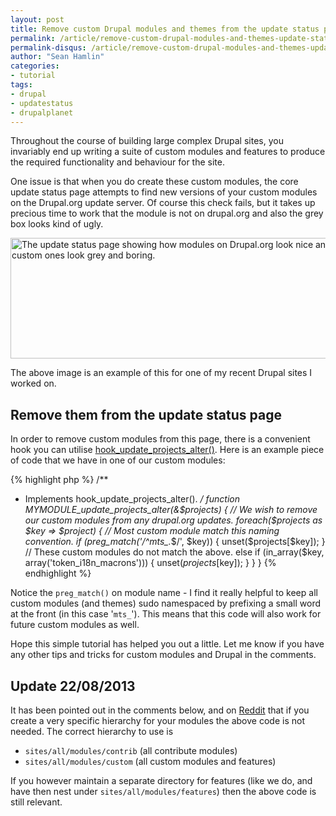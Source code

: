```yaml
---
layout: post
title: Remove custom Drupal modules and themes from the update status page
permalink: /article/remove-custom-drupal-modules-and-themes-update-status-page/
permalink-disqus: /article/remove-custom-drupal-modules-and-themes-update-status-page
author: "Sean Hamlin"
categories:
- tutorial
tags:
- drupal
- updatestatus
- drupalplanet
---
```



Throughout the course of building large complex Drupal sites, you invariably end up writing a suite of custom modules and features to produce the required functionality and behaviour for the site.

One issue is that when you do create these custom modules, the core update status page attempts to find new versions of your custom modules on the Drupal.org update server. Of course this check fails, but it takes up precious time to work that the module is not on drupal.org and also the grey box looks kind of ugly.

<img src="/img/remove-custom-drupal/update_status.png" width="588" height="193" alt="The update status page showing how modules on Drupal.org look nice and pretty and custom ones look grey and boring."  />

The above image is an example of this for one of my recent Drupal sites I worked on.

## Remove them from the update status page ##

In order to remove custom modules from this page, there is a convenient hook you can utilise [hook_update_projects_alter()](https://api.drupal.org/api/drupal/modules%21update%21update.api.php/function/hook_update_projects_alter/7). Here is an example piece of code that we have in one of our custom modules:

{% highlight php %}
/**
 * Implements hook_update_projects_alter().
 */
function MYMODULE_update_projects_alter(&$projects) {
  // We wish to remove our custom modules from any drupal.org updates.
  foreach($projects as $key => $project) {
    // Most custom module match this naming convention.
    if (preg_match('/^mts_.*$/', $key)) {
      unset($projects[$key]);
    }
    // These custom modules do not match the above.
    else if (in_array($key, array('token_i18n_macrons'))) {
      unset($projects[$key]);
    }
  }
}
{% endhighlight %}

Notice the `preg_match()` on module name - I find it really helpful to keep all custom modules (and themes) sudo namespaced by prefixing a small word at the front (in this case '`mts_`'). This means that this code will also work for future custom modules as well.

Hope this simple tutorial has helped you out a little. Let me know if you have any other tips and tricks for custom modules and Drupal in the comments.

## Update 22/08/2013 ##

It has been pointed out in the comments below, and on [Reddit](http://www.reddit.com/r/drupal/comments/1kqbsd/remove_custom_drupal_modules_and_themes_from_the/) that if you create a very specific hierarchy for your modules the above code is not needed. The correct hierarchy to use is

* `sites/all/modules/contrib` (all contribute modules)
* `sites/all/modules/custom` (all custom modules and features)

If you however maintain a separate directory for features (like we do, and have then nest under `sites/all/modules/features`) then the above code is still relevant.

